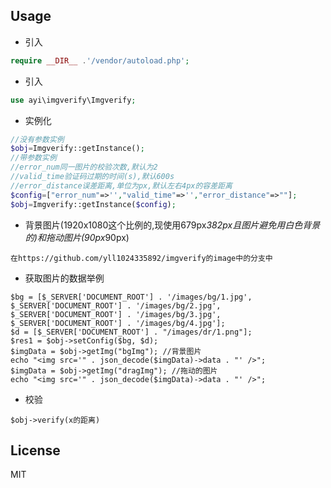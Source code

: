 

## Usage

- 引入

```php
require __DIR__ .'/vendor/autoload.php';
```
- 引入

```php
use ayi\imgverify\Imgverify;
```
- 实例化

```php
//没有参数实例
$obj=Imgverify::getInstance();
//带参数实例
//error_num同一图片的校验次数,默认为2
//valid_time验证码过期的时间(s),默认600s
//error_distance误差距离,单位为px,默认左右4px的容差距离
$config=["error_num"=>'',"valid_time"=>'',"error_distance"=>""];
$obj=Imgverify::getInstance($config);
```

- 背景图片(1920x1080这个比例的,现使用679px*382px且图片避免用白色背景的)和拖动图片(90px*90px)

```
在https://github.com/yll1024335892/imgverify的image中的分支中
```

- 获取图片的数据举例

```
$bg = [$_SERVER['DOCUMENT_ROOT'] . '/images/bg/1.jpg', $_SERVER['DOCUMENT_ROOT'] . '/images/bg/2.jpg', $_SERVER['DOCUMENT_ROOT'] . '/images/bg/3.jpg', $_SERVER['DOCUMENT_ROOT'] . '/images/bg/4.jpg'];
$d = [$_SERVER['DOCUMENT_ROOT'] . "/images/dr/1.png"];
$res1 = $obj->setConfig($bg, $d);
$imgData = $obj->getImg("bgImg"); //背景图片
echo "<img src='" . json_decode($imgData)->data . "' />";
$imgData = $obj->getImg("dragImg"); //拖动的图片
echo "<img src='" . json_decode($imgData)->data . "' />";
```

- 校验

```
$obj->verify(x的距离)
```


## License

MIT
